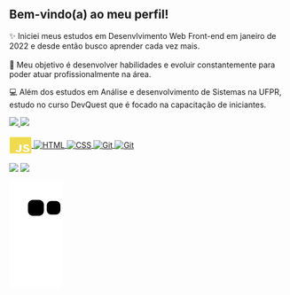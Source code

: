 ## Bem-vindo(a) ao meu perfil! 

✨ Iniciei meus estudos em Desenvlvimento Web Front-end em janeiro de 2022 e desde então busco aprender cada vez mais. <br>
<br>
🚩 Meu objetivo é desenvolver habilidades e evoluir constantemente para poder atuar profissionalmente na área. <br>

💻 Além dos estudos em Análise e desenvolvimento de Sistemas na UFPR, estudo no curso DevQuest que é focado na capacitação de iniciantes. <br>

 <div>
  <a href="https://github.com/EmillyWolski">
  <img height="180em" src="https://github-readme-stats.vercel.app/api?username=EmillyWolski&show_icons=true&theme=radical&include_all_commits=true&count_private=true"/>
  <img height="180em" src="https://github-readme-stats.vercel.app/api/top-langs/?username=EmillyWolski&layout=compact&langs_count=6&theme=radical"/>
</div>
<div style="display: inline_block"><br>
  <img align="center" title="Javascript"alt="Javascript" height="30" width="40" src="https://raw.githubusercontent.com/devicons/devicon/master/icons/javascript/javascript-plain.svg">
  <img align="center" title="HTML"alt="HTML" height="30" width="40" src="https://cdn.jsdelivr.net/gh/devicons/devicon/icons/html5/html5-plain-wordmark.svg">
  <img align="center" title="CSS"alt="CSS" height="30" width="40" src="https://cdn.jsdelivr.net/gh/devicons/devicon/icons/css3/css3-plain-wordmark.svg">
  <img align="center" title="Git"alt="Git" height="30" width="40" src="https://cdn.jsdelivr.net/gh/devicons/devicon/icons/git/git-plain-wordmark.svg" />
  <img align="center" title="Vs Code"alt="Git" height="30" width="40" src="https://cdn.jsdelivr.net/gh/devicons/devicon/icons/vscode/vscode-original-wordmark.svg" />

</div>
 
 <br>
 
<div> 
  <a href = "mailto:emilly.wolski@gmail.com"><img src="https://img.shields.io/badge/-Gmail-%23333?style=for-the-badge&logo=gmail&logoColor=red" target="_blank"></a>
  <a href="https://www.linkedin.com/in/emilly-wolski" target="_blank"><img src="https://img.shields.io/badge/-LinkedIn-%230077B5?style=for-the-badge&logo=linkedin&logoColor=white" target="_blank"></a> 
 
  ![Snake animation](https://github.com/EmillyWolski/EmillyWolski/blob/output/github-contribution-grid-snake.svg)

</div>
